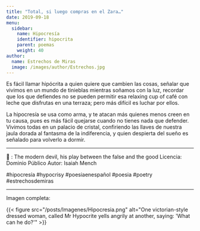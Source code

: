 ```yaml
---
title: "Total, si luego compras en el Zara…"
date: 2019-09-18
menu:
  sidebar:
    name: Hipocresía
    identifier: hipocrita
    parent: poemas
    weight: 40
author:
  name: Estrechos de Miras
  image: /images/author/Estrechos.jpg
---
```


Es fácil llamar hipócrita a quien quiere que cambien las cosas, señalar que vivimos en un mundo de tinieblas mientras soñamos con la luz, recordar que los que defiendes no se pueden permitir esa relaxing cup of café con leche que disfrutas en una terraza; pero más difícil es luchar por ellos. 

La hipocresía se usa como arma, y te atacan más quienes menos creen en tu causa, pues es más fácil quejarse cuando no tienes nada que defender. Vivimos todas en un palacio de cristal, confiriendo las llaves de nuestra jaula dorada al fantasma de la indiferencia, y quien despierta del sueño es señalado para volverlo a dormir.

---

📸 : The modern devil, his play between the false and the good
Licencia: Dominio Público 
Autor: Isaiah Mench

#hipocresía #hypocrisy #poesiaenespañol #poesia #poetry #estrechosdemiras

---

Imagen completa:

{{< figure src="/posts/Imagenes/Hipocresia.png" alt="One victorian-style dressed woman, called Mr Hypocrite yells angrily at another, saying: 'What can he do?'" >}}

